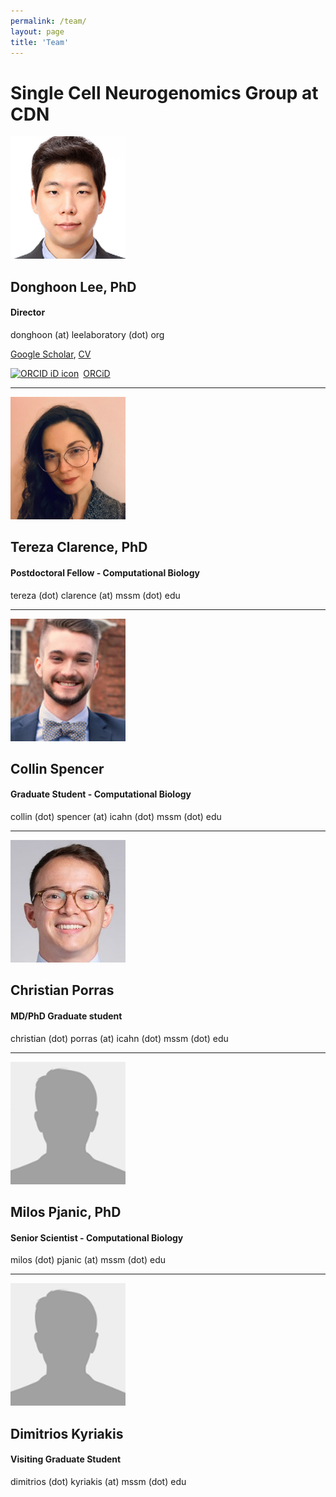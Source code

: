 ```yaml
---
permalink: /team/
layout: page
title: 'Team'
---
```


# Single Cell Neurogenomics Group at CDN

<img src="/images/DL.jpeg" width="184" height="196">

## Donghoon Lee, PhD
#### Director
donghoon (at) leelaboratory (dot) org

[Google Scholar](https://scholar.google.com/citations?user=_a8xSwwAAAAJ&hl=en), [CV](https://drive.google.com/file/d/1T1a_3LBeI2PBO2ioJj9NqVJeDFhf-s6Y/view)

<div itemscope itemtype="https://schema.org/Person"><a itemprop="sameAs" content="https://orcid.org/0000-0003-0453-6059" href="https://orcid.org/0000-0003-0453-6059" target="orcid.widget" rel="noopener noreferrer" style="vertical-align:top;"><img src="https://orcid.org/sites/default/files/images/orcid_16x16.png" style="width:1em;margin-right:.5em;" alt="ORCID iD icon">ORCiD</a></div>

<hr>

<img src="/images/TC.jpeg" width="184" height="196">

## Tereza Clarence, PhD
#### Postdoctoral Fellow - Computational Biology
tereza (dot) clarence (at) mssm (dot) edu

<hr>

<img src="/images/CS.jpeg" width="184" height="196">

## Collin Spencer
#### Graduate Student - Computational Biology
collin (dot) spencer (at) icahn (dot) mssm (dot) edu

<hr>

<img src="/images/CP.jpeg" width="184" height="196">

## Christian Porras
#### MD/PhD Graduate student
christian (dot) porras (at) icahn (dot) mssm (dot) edu

<hr>

<img src="/images/UNK.jpeg" width="184" height="196">

## Milos Pjanic, PhD
#### Senior Scientist - Computational Biology
milos (dot) pjanic (at) mssm (dot) edu

<hr>

<img src="/images/UNK.jpeg" width="184" height="196">

## Dimitrios Kyriakis
#### Visiting Graduate Student
dimitrios (dot) kyriakis (at) mssm (dot) edu
